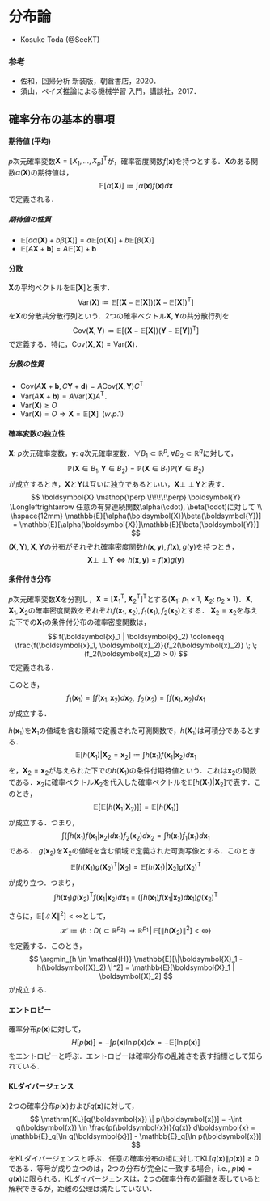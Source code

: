 # 分布論
- Kosuke Toda (@SeeKT)
### 参考
- 佐和，回帰分析 新装版，朝倉書店，2020．
- 須山，ベイズ推論による機械学習 入門，講談社，2017．

## 確率分布の基本的事項
#### 期待値 (平均)
$p$次元確率変数$\boldsymbol{X} = [X_1, \ldots, X_p]^{\mathrm{T}}$が，確率密度関数$f(\boldsymbol{x})$を持つとする．$\boldsymbol{X}$のある関数$\alpha(\boldsymbol{X})$の期待値は，
$$
\mathbb{E}[\alpha(\boldsymbol{X})] \coloneqq \int \alpha(\boldsymbol{x}) f(\boldsymbol{x}) d \boldsymbol{x}
$$
で定義される．
##### 期待値の性質
- $\mathbb{E}[a \alpha(\boldsymbol{X}) + b \beta(\boldsymbol{X})] = a \mathbb{E}[\alpha(\boldsymbol{X})] + b\mathbb{E}[\beta(\boldsymbol{X})]$
- $\mathbb{E}[A \boldsymbol{X} + \boldsymbol{b}] = A \mathbb{E}[\boldsymbol{X}] + \boldsymbol{b}$
#### 分散
$\boldsymbol{X}$の平均ベクトルを$\mathbb{E}[\boldsymbol{X}]$と表す．
$$
\mathrm{Var}(\boldsymbol{X}) \coloneqq \mathbb{E}\left[(\boldsymbol{X} - \mathbb{E}[\boldsymbol{X}])(\boldsymbol{X} - \mathbb{E}[\boldsymbol{X}])^{\mathrm{T}} \right]
$$
を$\boldsymbol{X}$の分散共分散行列という．2つの確率ベクトル$\boldsymbol{X}, \boldsymbol{Y}$の共分散行列を
$$
\mathrm{Cov}(\boldsymbol{X}, \boldsymbol{Y}) \coloneqq \mathbb{E}\left[(\boldsymbol{X} - \mathbb{E}[\boldsymbol{X}])(\boldsymbol{Y} - \mathbb{E}[\boldsymbol{Y}])^{\mathrm{T}} \right]
$$
で定義する．特に，$\mathrm{Cov}(\boldsymbol{X}, \boldsymbol{X}) = \mathrm{Var}(\boldsymbol{X})$．
##### 分散の性質
- $\mathrm{Cov}(A\boldsymbol{X} + \boldsymbol{b}, C\boldsymbol{Y} + \boldsymbol{d}) = A \mathrm{Cov}(\boldsymbol{X}, \boldsymbol{Y}) C^{\mathrm{T}}$
- $\mathrm{Var}(A\boldsymbol{X} + \boldsymbol{b}) = A \mathrm{Var}(\boldsymbol{X})A^{\mathrm{T}}$．
- $\mathrm{Var}(\boldsymbol{X}) \geq O$
- $\mathrm{Var}(\boldsymbol{X}) = O \Rightarrow \boldsymbol{X} = \mathbb{E}[\boldsymbol{X}] \; \; (w.p.1)$

#### 確率変数の独立性
$\boldsymbol{X}$: $p$次元確率変数，$\boldsymbol{y}$: $q$次元確率変数．$\forall B_1 \subset \mathbb{R}^p, \forall B_2 \subset \mathbb{R}^q$に対して，
$$
\mathbb{P}(\boldsymbol{X} \in B_1, \boldsymbol{Y} \in B_2) = \mathbb{P}(\boldsymbol{X} \in B_1) \mathbb{P}(\boldsymbol{Y} \in B_2)
$$
が成立するとき，$\boldsymbol{X}$と$\boldsymbol{Y}$は互いに独立であるといい，$\boldsymbol{X} \mathop{\perp \!\!\!\!\perp} \boldsymbol{Y}$と表す．
$$
\boldsymbol{X} \mathop{\perp \!\!\!\!\perp} \boldsymbol{Y} \Longleftrightarrow 任意の有界連続関数\alpha(\cdot), \beta(\cdot)に対して \\
\hspace{12mm} \mathbb{E}[\alpha(\boldsymbol{X})\beta(\boldsymbol{Y})] = \mathbb{E}[\alpha(\boldsymbol{X})]\mathbb{E}[\beta(\boldsymbol{Y})]
$$
$(\boldsymbol{X}, \boldsymbol{Y}), \boldsymbol{X}, \boldsymbol{Y}$の分布がそれぞれ確率密度関数$h(\boldsymbol{x}, \boldsymbol{y}), f(\boldsymbol{x}), g(\boldsymbol{y})$を持つとき，
$$
\boldsymbol{X} \mathop{\perp \!\!\!\!\perp} \boldsymbol{Y} \Longleftrightarrow h(\boldsymbol{x}, \boldsymbol{y}) = f(\boldsymbol{x})g(\boldsymbol{y})
$$

#### 条件付き分布
$p$次元確率変数$\boldsymbol{X}$を分割し，$\boldsymbol{X} = [\boldsymbol{X}_1^{\mathrm{T}}, \boldsymbol{X}_2^{\mathrm{T}}]^{\mathrm{T}}$とする($\boldsymbol{X}_1$: $p_1 \times 1$, $\boldsymbol{X}_2$: $p_2 \times 1$)．$\boldsymbol{X}, \boldsymbol{X}_1, \boldsymbol{X}_2$の確率密度関数をそれぞれ$f(\boldsymbol{x}_1, \boldsymbol{x}_2), f_1(\boldsymbol{x}_1), f_2(\boldsymbol{x}_2)$とする．
$\boldsymbol{X}_2 = \boldsymbol{x}_2$を与えた下での$\boldsymbol{X}_1$の条件付分布の確率密度関数は，
$$
f(\boldsymbol{x}_1 | \boldsymbol{x}_2) \coloneqq \frac{f(\boldsymbol{x}_1, \boldsymbol{x}_2)}{f_2(\boldsymbol{x}_2)} \; \; (f_2(\boldsymbol{x}_2) > 0)
$$
で定義される．

このとき，
$$
f_1(\boldsymbol{x}_1) = \int f(\boldsymbol{x}_1, \boldsymbol{x}_2) d\boldsymbol{x}_2, \; \; f_2(\boldsymbol{x}_2) = \int f(\boldsymbol{x}_1, \boldsymbol{x}_2) d\boldsymbol{x}_1
$$
が成立する．

$h(\boldsymbol{x}_1)$を$\boldsymbol{X}_1$の値域を含む領域で定義された可測関数で，$h(\boldsymbol{X}_1)$は可積分であるとする．
$$
\mathbb{E}[h(\boldsymbol{X}_1) | \boldsymbol{X}_2 = \boldsymbol{x}_2] \coloneqq \int h(\boldsymbol{x}_1) f(\boldsymbol{x}_1 | \boldsymbol{x}_2) d\boldsymbol{x}_1
$$
を，$\boldsymbol{X}_2 = \boldsymbol{x}_2$が与えられた下での$h(\boldsymbol{X}_1)$の条件付期待値という．これは$\boldsymbol{x}_2$の関数である．$\boldsymbol{x}_2$に確率ベクトル$\boldsymbol{X}_2$を代入した確率ベクトルを$\mathbb{E}[h(\boldsymbol{X}_1)|\boldsymbol{X}_2]$で表す．このとき，
$$
\mathbb{E}\left[\mathbb{E}[h(\boldsymbol{X}_1 | \boldsymbol{X}_2)]\right] = \mathbb{E}[h(\boldsymbol{X}_1)]
$$
が成立する．つまり，
$$
\int \left(\int h(\boldsymbol{x}_1) f(\boldsymbol{x}_1 | \boldsymbol{x}_2) d\boldsymbol{x}_1 \right) f_2(\boldsymbol{x}_2) d\boldsymbol{x}_2 = \int h(\boldsymbol{x}_1) f_1(\boldsymbol{x}_1) d\boldsymbol{x}_1
$$
である．
$g(\boldsymbol{x}_2)$を$\boldsymbol{X}_2$の値域を含む領域で定義された可測写像とする．このとき
$$
\mathbb{E}[h(\boldsymbol{X}_1)g(\boldsymbol{X}_2)^{\mathrm{T}} | \boldsymbol{X}_2] = \mathbb{E}[h(\boldsymbol{X}_1) | \boldsymbol{X}_2] g(\boldsymbol{X}_2)^{\mathrm{T}}
$$
が成り立つ．つまり，
$$
\int h(\boldsymbol{x}_1) g(\boldsymbol{x}_2)^{\mathrm{T}} f(\boldsymbol{x}_1 | \boldsymbol{x}_2) d\boldsymbol{x}_1 = \left(\int h(\boldsymbol{x}_1) f(\boldsymbol{x}_1 | \boldsymbol{x}_2) d\boldsymbol{x}_1 \right) g(\boldsymbol{x}_2)^{\mathrm{T}}
$$

さらに，$\mathbb{E}[\|\boldsymbol{X}\|^2] < \infty$として，
$$
\mathcal{H} \coloneqq \{h : D (\subset \mathbb{R}^{p_2}) \to \mathbb{R}^{p_1} \, | \, \mathbb{E}[\|h(\boldsymbol{X}_2) \|^2] < \infty \}
$$
を定義する．このとき，
$$
\argmin_{h \in \mathcal{H}} \mathbb{E}[\|\boldsymbol{X}_1 - h(\boldsymbol{X}_2) \|^2] = \mathbb{E}[\boldsymbol{X}_1 | \boldsymbol{X}_2]
$$
が成立する．

#### エントロピー
確率分布$p(\boldsymbol{x})$に対して，
$$
H[p(\boldsymbol{x})] = - \int p(\boldsymbol{x}) \ln p(\boldsymbol{x}) d\boldsymbol{x} = -\mathbb{E}[\ln p(\boldsymbol{x})]
$$
をエントロピーと呼ぶ．エントロピーは確率分布の乱雑さを表す指標として知られている．

#### KLダイバージェンス
2つの確率分布$p(\boldsymbol{x})$および$q(\boldsymbol{x})$に対して，
$$
\mathrm{KL}[q(\boldsymbol{x}) \| p(\boldsymbol{x})] = -\int q(\boldsymbol{x}) \ln \frac{p(\boldsymbol{x})}{q(x)} d\boldsymbol{x} = \mathbb{E}_q[\ln q(\boldsymbol{x})] - \mathbb{E}_q[\ln p(\boldsymbol{x})]
$$
をKLダイバージェンスと呼ぶ．任意の確率分布の組に対して$\mathrm{KL}[q(\boldsymbol{x}) \| p(\boldsymbol{x})] \geq 0$である．等号が成り立つのは，2つの分布が完全に一致する場合，i.e., $p(\boldsymbol{x}) = q(\boldsymbol{x})$に限られる．KLダイバージェンスは，2つの確率分布の距離を表していると解釈できるが，距離の公理は満たしていない．